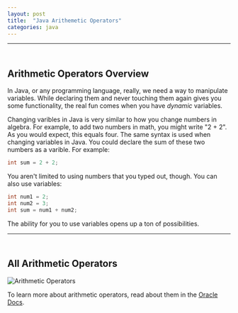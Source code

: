 ```yaml
---
layout: post
title:  "Java Arithemetic Operators"
categories: java
---
```

***
## <br/> Arithmetic Operators Overview

In Java, or any programming language, really, we need a way to manipulate variables. While declaring them and never touching them again gives you some functionality, the real fun comes when you have *dynamic* variables. 

Changing varibles in Java is very similar to how you change numbers in algebra. For example, to add two numbers in math, you might write "2 + 2". As you would expect, this equals four. The same syntax is used when changing variables in Java. You could declare the sum of these two numbers as a varible. For example:

```java
int sum = 2 + 2;
```

You aren't limited to using numbers that you typed out, though. You can also use variables:

```java
int num1 = 2;
int num2 = 3;
int sum = num1 + num2;
```

The ability for you to use variables opens up a ton of possibilities. 

***

## <br/> All Arithmetic Operators

![Arithmetic Operators](/draft-academy/assets/images/tutorials/java/arithmetic-operators/arithmetic-operators.png)

To learn more about arithmetic operators, read about them in the [Oracle Docs](https://docs.oracle.com/javase/tutorial/java/nutsandbolts/op1.html).